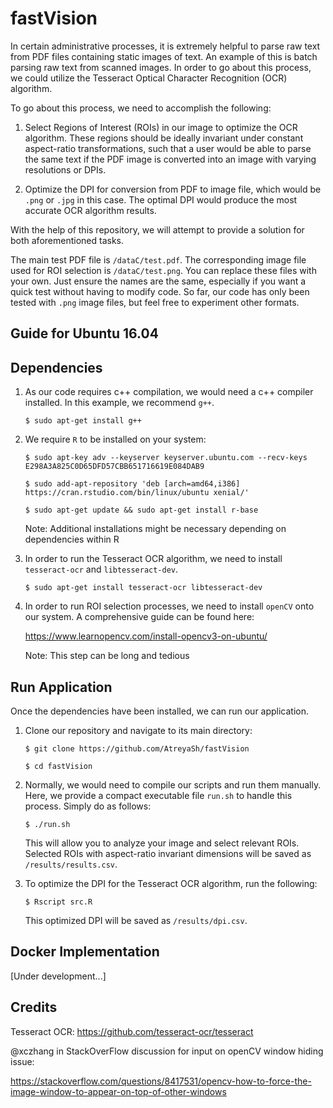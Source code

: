 # fastVision

In certain administrative processes, it is extremely helpful to parse raw text from PDF files containing static images of text. An example of this is batch parsing raw text from scanned images. In order to go about this process, we could utilize the Tesseract Optical Character Recognition (OCR) algorithm.

To go about this process, we need to accomplish the following:

1. Select Regions of Interest (ROIs) in our image to optimize the OCR algorithm. These regions should be ideally invariant under constant aspect-ratio transformations, such that a user would be able to parse the same text if the PDF image is converted into an image with varying resolutions or DPIs.

2. Optimize the DPI for conversion from PDF to image file, which would be `.png` or `.jpg` in this case. The optimal DPI would produce the most accurate OCR algorithm results.

With the help of this repository, we will attempt to provide a solution for both aforementioned tasks.

The main test PDF file is `/dataC/test.pdf`. The corresponding image file used for ROI selection is `/dataC/test.png`.  You can replace these files with your own. Just ensure the names are the same, especially if you want a quick test without having to modify code. So far, our code has only been tested with `.png` image files, but feel free to experiment other formats.

## Guide for Ubuntu 16.04

## Dependencies

1. As our code requires c++ compilation, we would need a c++ compiler installed. In this example, we recommend `g++`.

   `$ sudo apt-get install g++`
   
2. We require `R` to be installed on your system:

   `$ sudo apt-key adv --keyserver keyserver.ubuntu.com --recv-keys E298A3A825C0D65DFD57CBB651716619E084DAB9`
   
   `$ sudo add-apt-repository 'deb [arch=amd64,i386] https://cran.rstudio.com/bin/linux/ubuntu xenial/'`
   
   `$ sudo apt-get update && sudo apt-get install r-base`
   
   Note: Additional installations might be necessary depending on dependencies within R

3. In order to run the Tesseract OCR algorithm, we need to install `tesseract-ocr` and `libtesseract-dev`.

   `$ sudo apt-get install tesseract-ocr libtesseract-dev`

4. In order to run ROI selection processes, we need to install `openCV` onto our system. A comprehensive guide can be found here:

   https://www.learnopencv.com/install-opencv3-on-ubuntu/
   
   Note: This step can be long and tedious

## Run Application

Once the dependencies have been installed, we can run our application. 

1. Clone our repository and navigate to its main directory:

   `$ git clone https://github.com/AtreyaSh/fastVision`
   
   `$ cd fastVision`

2. Normally, we would need to compile our scripts and run them manually. Here, we provide a compact executable file `run.sh` to handle this process. Simply do as follows:

   `$ ./run.sh`

   This will allow you to analyze your image and select relevant ROIs. Selected ROIs with aspect-ratio invariant dimensions will be saved as `/results/results.csv`. 

3. To optimize the DPI for the Tesseract OCR algorithm, run the following:

   `$ Rscript src.R`

   This optimized DPI will be saved as `/results/dpi.csv`.

## Docker Implementation

[Under development...]

## Credits

Tesseract OCR: https://github.com/tesseract-ocr/tesseract

@xczhang in StackOverFlow discussion for input on openCV window hiding issue:

https://stackoverflow.com/questions/8417531/opencv-how-to-force-the-image-window-to-appear-on-top-of-other-windows

